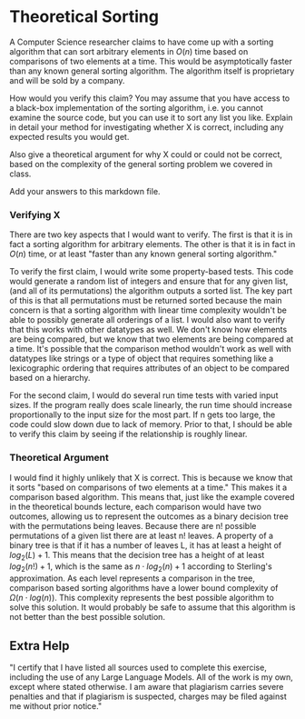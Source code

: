 # Theoretical Sorting

A Computer Science researcher claims to have come up with a sorting algorithm
that can sort arbitrary elements in $O(n)$ time based on comparisons of two
elements at a time. This would be asymptotically faster than any known general
sorting algorithm. The algorithm itself is proprietary and will be sold by a
company.

How would you verify this claim? You may assume that you have access to a
black-box implementation of the sorting algorithm, i.e. you cannot examine the
source code, but you can use it to sort any list you like. Explain in detail
your method for investigating whether X is correct, including any expected
results you would get.

Also give a theoretical argument for why X could or could not be correct, based
on the complexity of the general sorting problem we covered in class.

Add your answers to this markdown file.

### Verifying X

There are two key aspects that I would want to verify. The first is that it
is in fact a sorting algorithm for arbitrary elements. The other is that it 
is in fact in $O(n)$ time, or at least "faster than any known general sorting 
algorithm."

To verify the first claim, I would write some property-based tests. This code would
generate a random list of integers and ensure that for any given list, (and all
of its permutations) the algorithm outputs a sorted list. The key part of this is that
all permutations must be returned sorted because the main concern is that a sorting algorithm
with linear time complexity wouldn't be able to possibly generate all orderings of a list. I 
would also want to verify that this works with other datatypes as well. We don't know how 
elements are being compared, but we know that two elements are being compared at a time. It's
possible that the comparison method wouldn't work as well with datatypes like strings or
a type of object that requires something like a lexicographic ordering that requires attributes
of an object to be compared based on a hierarchy. 

For the second claim, I would do several run time tests with varied input sizes. If the program really does scale linearly, the run time should increase proportionally to the input size for the most part. If n gets too large, the code could slow down due to lack of memory. Prior to that, I should be able to verify this claim by seeing if the relationship is roughly linear. 

### Theoretical Argument

I would find it highly unlikely that X is correct. This is because we know that it sorts "based on comparisons 
of two elements at a time." This makes it a comparison based algorithm. This means that, just like the example
covered in the theoretical bounds lecture, each comparison would have two outcomes, allowing us to represent the 
outcomes as a binary decision tree with the permutations being leaves. Because there are n! possible permutations 
of a given list there are at least n! leaves. A property of a binary tree is that if it has a number of leaves L, it 
has at least a height of $log_2(L) + 1$. This means that the decision tree has a height of at least $log_2(n!) + 1$, 
which is the same as $n \cdot log_2(n) + 1$ according to Sterling's approximation. As each level represents a comparison
in the tree, comparison based sorting algorithms have a lower bound complexity of $\Omega (n \cdot log(n))$. This complexity
represents the best possible algorithm to solve this solution. It would probably be safe to assume that this algorithm is
not better than the best possible solution. 

## Extra Help

"I certify that I have listed all sources used to complete this exercise, 
including the use of any Large Language Models. All of the work is my own, 
except where stated otherwise. I am aware that plagiarism carries severe 
penalties and that if plagiarism is suspected, charges may be filed against 
me without prior notice."
